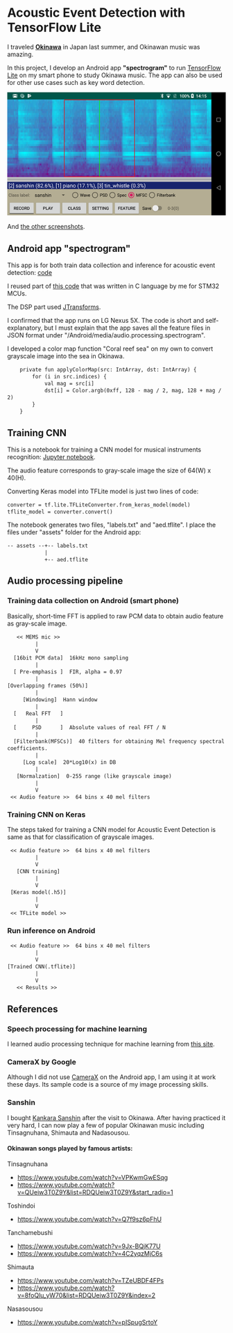 # Acoustic Event Detection with TensorFlow Lite

I traveled **[Okinawa](https://en.wikipedia.org/wiki/Okinawa_Island)** in Japan last summer, and Okinawan music was amazing.

In this project, I develop an Android app **"spectrogram"** to run [TensorFlow Lite](https://www.tensorflow.org/lite?hl=ja) on my smart phone to study Okinawa music. The app can also be used for other use cases such as key word detection.

![android_app](./doc/android_app.png)

And [the other screenshots](./SCREENSHOTS.md).

## Android app "spectrogram"

This app is for both train data collection and inference for acoustic event detection: [code](./android)

I reused part of [this code](https://github.com/araobp/acoustic-features/tree/master/stm32/acoustic_feature_camera) that was written in C language by me for STM32 MCUs.

The DSP part used [JTransforms](https://github.com/wendykierp/JTransforms).

I confirmed that the app runs on LG Nexus 5X. The code is short and self-explanatory, but I must explain that the app saves all the feature files in JSON format under "/Android/media/audio.processing.spectrogram".

I developed a color map function "Coral reef sea" on my own to convert grayscale image into the sea in Okinawa.

```
    private fun applyColorMap(src: IntArray, dst: IntArray) {
        for (i in src.indices) {
            val mag = src[i]
            dst[i] = Color.argb(0xff, 128 - mag / 2, mag, 128 + mag / 2)
        }
    }
```

## Training CNN

This is a notebook for training a CNN model for musical instruments recognition: [Jupyter notebook](https://nbviewer.jupyter.org/github/araobp/android-aed/blob/master/keras/training.ipynb).

The audio feature corresponds to gray-scale image the size of 64(W) x 40(H).

Converting Keras model into TFLite model is just two lines of code:
```
converter = tf.lite.TFLiteConverter.from_keras_model(model)
tflite_model = converter.convert()
```

The notebook generates two files, "labels.txt" and "aed.tflite". I place the files under "assets" folder for the Android app:
```
-- assets --+-- labels.txt
            |
            +-- aed.tflite
```

## Audio processing pipeline

### Training data collection on Android (smart phone)

Basically, short-time FFT is applied to raw PCM data to obtain audio feature as gray-scale image.

```
   << MEMS mic >>
         |
         V
  [16bit PCM data]  16kHz mono sampling
         |
  [ Pre-emphasis ]  FIR, alpha = 0.97
         |
[Overlapping frames (50%)]
         |
     [Windowing]  Hann window
         |
  [   Real FFT   ]
         |
  [     PSD      ]  Absolute values of real FFT / N
         |
  [Filterbank(MFSCs)]  40 filters for obtaining Mel frequency spectral coefficients.
         |
     [Log scale]  20*Log10(x) in DB
         |
   [Normalzation]  0-255 range (like grayscale image)
         |
         V
 << Audio feature >>  64 bins x 40 mel filters

```

### Training CNN on Keras

The steps taked for training a CNN model for Acoustic Event Detection is same as that for classification of grayscale images.

```
 << Audio feature >>  64 bins x 40 mel filters
         |
         V
   [CNN training]
         |
         V
 [Keras model(.h5)]
         |
         V
 << TFLite model >>

```

### Run inference on Android

```
 << Audio feature >>  64 bins x 40 mel filters
         |
         V
[Trained CNN(.tflite)]
         |
         V
   << Results >>
```

## References

### Speech processing for machine learning

I learned audio processing technique for machine learning from [this site](https://haythamfayek.com/2016/04/21/speech-processing-for-machine-learning.html).

### CameraX by Google

Although I did not use [CameraX](https://developer.android.com/training/camerax) on the Android app, I am using it at work these days. Its sample code is a source of my image processing skills.

### Sanshin

I bought [Kankara Sanshin](https://www.machidaya.jp/en/shop/kankara-sansin-en/kankarasanshin-en/kankara-sanshin-shamisen-diy-kit-%EF%BC%8B-e-learning/) after the visit to Okinawa. After having practiced it very hard, I can now play a few of popular Okinawan music including Tinsagnuhana, Shimauta and Nadasousou.

#### Okinawan songs played by famous artists:

Tinsagnuhana
- https://www.youtube.com/watch?v=VPKwmGwESqg
- https://www.youtube.com/watch?v=QUeiw3T0Z9Y&list=RDQUeiw3T0Z9Y&start_radio=1

Toshindoi
- https://www.youtube.com/watch?v=Q7f9sz6pFhU

Tanchamebushi
- https://www.youtube.com/watch?v=9Jx-BQjK77U
- https://www.youtube.com/watch?v=4C2yqzMjC6s

Shimauta
- https://www.youtube.com/watch?v=TZeUBDF4FPs
- https://www.youtube.com/watch?v=8foQlu_yW70&list=RDQUeiw3T0Z9Y&index=2

Nasasousou
- https://www.youtube.com/watch?v=pISpugSrtoY
